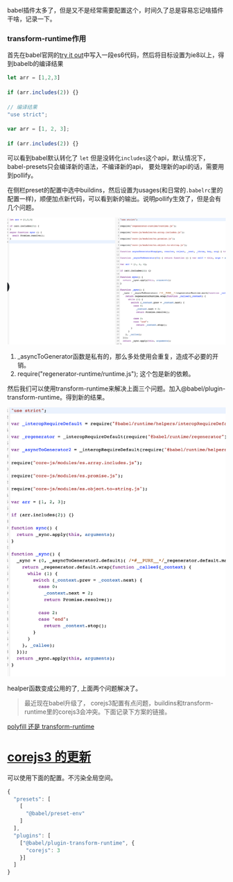 

babel插件太多了，但是又不是经常需要配置这个，时间久了总是容易忘记啥插件干啥，记录一下。

### transform-runtime作用



首先在babel官网的[try it out](https://babeljs.io/repl)中写入一段es6代码，然后将目标设置为ie8以上，得到babelb的编译结果

```javascript
let arr = [1,2,3]

if (arr.includes(2)) {}

// 编译结果
"use strict";

var arr = [1, 2, 3];

if (arr.includes(2)) {}
```

可以看到babel默认转化了 `let` 但是没转化`includes`这个api，默认情况下，babel-presets只会编译新的语法，不编译新的api， 要处理新的api的话，需要用到pollify。



在侧栏preset的配置中选中buildins，然后设置为usages(和日常的`.babelrc`里的配置一样)，顺便加点新代码，可以看到新的输出。说明pollify生效了，但是会有几个问题。

![image-20210329100401529](images/image-20210329100401529.png)



1. _asyncToGenerator函数是私有的，那么多处使用会重复，造成不必要的开销。
2. require("regenerator-runtime/runtime.js"); 这个包是新的依赖。



然后我们可以使用transform-runtime来解决上面三个问题。加入@babel/plugin-transform-runtime。得到新的结果。

![image-20210329100658203](images/image-20210329100658203.png)

healper函数变成公用的了, 上面两个问题解决了。

> 最近现在babel升级了， corejs3配置有点问题，buildins和transform-runtime里的corejs3会冲突。下面记录下方案的链接。

[polyfill 还是 transform-runtime](https://segmentfault.com/a/1190000020237790)

# [corejs3 的更新](https://segmentfault.com/a/1190000020237817)

可以使用下面的配置。不污染全局空间。

```js
{
  "presets": [
    [
      "@babel/preset-env"
    ]
  ],
  "plugins": [
    ["@babel/plugin-transform-runtime", {
      "corejs": 3
    }]
  ]
}
```

